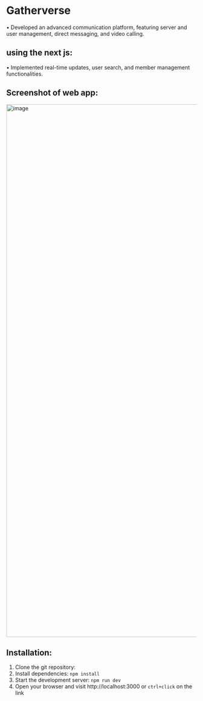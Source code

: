 # Gatherverse
• Developed an advanced communication platform, featuring server and user management, direct messaging, and video
calling.
## using the next js:

• Implemented real-time updates, user search, and member management functionalities.

## Screenshot of web app:
<img width="1408" alt="image" 
 src="https://utfs.io/f/mJvRnIkXEid5hKFM7btuSbW2FIKR9CTzktOLxgM7f5Gque3a">

 ## Installation:

 1. Clone the git repository:
 2. Install dependencies: `npm install`
 3. Start the development server: `npm run dev`
 4. Open your browser and visit http://localhost:3000 or `ctrl+click` on the link

